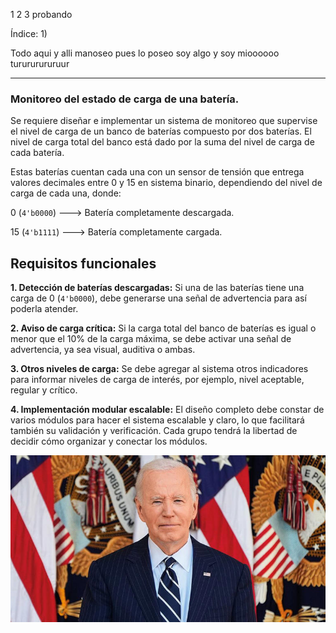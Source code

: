 
1 2 3 probando 

Índice:
1)

Todo aqui y alli manoseo pues lo poseo soy algo y soy mioooooo turururururuur

---
### Monitoreo del estado de carga de una batería.

Se requiere diseñar e implementar un sistema de monitoreo que supervise el nivel de carga de un banco de baterías compuesto por dos baterías. El nivel de carga total del banco está dado por la suma del nivel de carga de cada batería.

Estas baterías cuentan cada una con un sensor de tensión que entrega valores decimales entre 0 y 15 en sistema binario, dependiendo del nivel de carga de cada una, donde:

0 (`4'b0000`) ---> Batería completamente descargada.

15 (`4'b1111`) ---> Batería completamente cargada.
## Requisitos funcionales

**1. Detección de baterías descargadas:** Si una de las baterías tiene una carga de 0 (`4'b0000`), debe generarse una señal de advertencia para así poderla atender.

**2. Aviso de carga crítica:** Si la carga total del banco de baterías es igual o menor que el 10% de la carga máxima, se debe activar una señal de advertencia, ya sea visual, auditiva o ambas.

**3. Otros niveles de carga:** Se debe agregar al sistema otros indicadores para informar niveles de carga de interés, por ejemplo, nivel aceptable, regular y crítico.

**4. Implementación modular escalable:** El diseño completo debe constar de varios módulos para hacer el sistema escalable y claro, lo que facilitará también su validación y verificación. Cada grupo tendrá la libertad de decidir cómo organizar y conectar los módulos. 

![](Imagenes/biden.png)